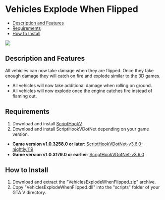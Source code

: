 # Vehicles Explode When Flipped

- [Description and Features](#description-and-features)
- [Requirements](#requirements)
- [How to Install](#how-to-install)

[![](https://img.youtube.com/vi/3T523OFqufA/0.jpg)](https://www.youtube.com/watch?v=3T523OFqufA)

## Description and Features

All vehicles can now take damage when they are flipped. Once they take enough damage they will catch on fire and explode similar to the 3D games.

- All vehicles will now take additional damage when rolling on ground.
- All vehicles will now explode once the engine catches fire instead of flaming out.

## Requirements

1. Download and install [ScriptHookV](https://www.dev-c.com/gtav/scripthookv)
2. Download and install ScriptHookVDotNet depending on your game version.
- **Game version v1.0.3258.0 or later**: [ScriptHookVDotNet-v3.6.0-nightly.119](https://github.com/scripthookvdotnet/scripthookvdotnet-nightly/releases/tag/v3.6.0-nightly.119)
- **Game version v1.0.3179.0 or earlier**: [ScriptHookVDotNet-v3.6.0](https://github.com/scripthookvdotnet/scripthookvdotnet)

## How to Install

1. Download and extract the "VehiclesExplodeWhenFlipped.zip" archive.
2. Copy "VehiclesExplodeWhenFlipped.dll" into the "scripts" folder of your GTA V directory.